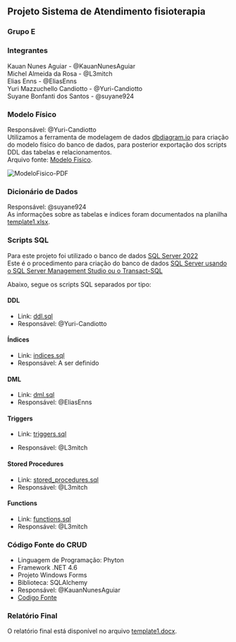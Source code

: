 ## Projeto Sistema de Atendimento fisioterapia

### Grupo E

### Integrantes
Kauan Nunes Aguiar - @KauanNunesAguiar<br>
Michel Almeida da Rosa - @L3mitch<br>
Elias Enns - @EliasEnns<br>
Yuri Mazzuchello Candiotto - @Yuri-Candiotto<br>
Suyane Bonfanti dos Santos - @suyane924<br>

### Modelo Físico
Responsável: @Yuri-Candiotto<br>
Utilizamos a ferramenta de modelagem de dados [dbdiagram.io](https://dbdiagram.io/) para criação do modelo físico do banco de dados, para posterior exportação dos scripts DDL das tabelas e relacionamentos.<br>
Arquivo fonte: [Modelo Fisico](https://dbdiagram.io/d/656e62bf56d8064ca0604658).<br>

![ModeloFisico-PDF](https://github.com/KauanNunesAguiar/Trabalho_final_banco_de_dados_II/assets/141968186/cc277aae-dc14-4e84-b2be-ad883ffb099f)


### Dicionário de Dados
Responsável: @suyane924<br>
As informações sobre as tabelas e índices foram documentados na planilha [template1.xlsx](dicionario_dados/template1.xlsx).

### Scripts SQL
Para este projeto foi utilizado o banco de dados [SQL Server 2022](https://www.microsoft.com/pt-br/sql-server/sql-server-downloads) <br>
Este é o procedimento para criação do banco de dados [SQL Server usando o SQL Server Management Studio ou o Transact-SQL](https://learn.microsoft.com/pt-br/sql/relational-databases/databases/create-a-database?view=sql-server-ver16) <br>

Abaixo, segue os scripts SQL separados por tipo:
#### DDL 
+ Link: [ddl.sql](scripts_sql/scripts_ddl.sql)
+ Responsável: @Yuri-Candiotto
#### Índices 
+ Link: [indices.sql](scripts_sql/indices.sql)
+ Responsável: A ser definido
#### DML 
+ Link: [dml.sql](scripts_sql/dml.sql)
+ Responsável: @EliasEnns
#### Triggers 
+ Link: [triggers.sql](scripts_sql/triggers.sql)
- Responsável: @L3mitch
#### Stored Procedures
+ Link: [stored_procedures.sql](scripts_sql/stored_procedures.sql)
+ Responsável: @L3mitch
#### Functions 
+ Link: [functions.sql](scripts_sql/functions.sql)
+ Responsável: @L3mitch

### Código Fonte do CRUD
- Linguagem de Programação: Phyton
- Framework .NET 4.6
- Projeto Windows Forms
- Biblioteca: SQLAlchemy
- Responsável: @KauanNunesAguiar
- [Codigo Fonte](fonte/)

### Relatório Final
O relatório final está disponível no arquivo [template1.docx](relatorio/template1.docx).
